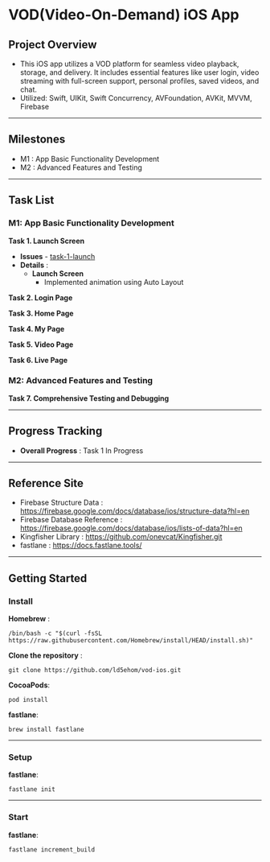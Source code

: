 # VOD(Video-On-Demand) iOS App

## Project Overview 
- This iOS app utilizes a VOD platform for seamless video playback, storage, and delivery. It includes essential features like user login, video streaming with full-screen support, personal profiles, saved videos, and chat. 
- Utilized: Swift, UIKit, Swift Concurrency, AVFoundation, AVKit, MVVM, Firebase 


-----

## Milestones
- M1 : App Basic Functionality Development
- M2 : Advanced Features and Testing

-----

## Task List
### M1: App Basic Functionality Development

**Task 1. Launch Screen**
   - **Issues** - [task-1-launch](https://github.com/ld5ehom/vod-ios/tree/task-1-launch)
   - **Details** :
     - **Launch Screen** 
       - Implemented animation using Auto Layout


**Task 2. Login Page**


**Task 3. Home Page**


**Task 4. My Page**


**Task 5. Video Page**


**Task 6. Live Page**




### M2: Advanced Features and Testing

**Task 7. Comprehensive Testing and Debugging**


-----
## Progress Tracking

- **Overall Progress** : Task 1 In Progress


-----
## Reference Site
- Firebase Structure Data : https://firebase.google.com/docs/database/ios/structure-data?hl=en
- Firebase Database Reference : https://firebase.google.com/docs/database/ios/lists-of-data?hl=en
- Kingfisher Library : https://github.com/onevcat/Kingfisher.git
- fastlane : https://docs.fastlane.tools/

-----
## Getting Started
### Install 

**Homebrew** : 
```
/bin/bash -c "$(curl -fsSL https://raw.githubusercontent.com/Homebrew/install/HEAD/install.sh)"
```

**Clone the repository** : 
```
git clone https://github.com/ld5ehom/vod-ios.git
``` 

**CocoaPods**:
```
pod install
```

**fastlane**:
```
brew install fastlane
```

-----
### Setup

**fastlane**:
```
fastlane init
```


-----
### Start

**fastlane**:
```
fastlane increment_build
```

